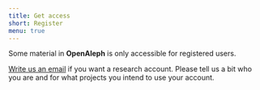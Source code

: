 ```yaml
---
title: Get access
short: Register
menu: true
---
```


Some material in **OpenAleph** is only accessible for registered users.

[Write us an email](mailto:hi@dataresearchcenter.org) if you want a research account. Please tell us a bit who you are and for what projects you intend to use your account.
